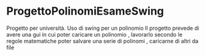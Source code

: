 # ProgettoPolinomiEsameSwing
Progetto per università. Uso di swing per un polinomio
Il progetto prevede di avere una gui in cui poter caricare un polinomio , lavorarlo secondo le regole matematiche
poter salvare una serie di polinomi , caricarne di altri da file 


